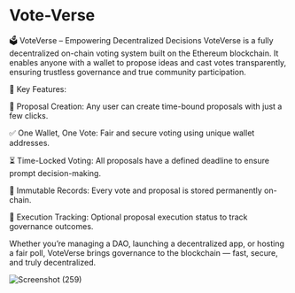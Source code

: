 # Vote-Verse
🗳️ VoteVerse – Empowering Decentralized Decisions
VoteVerse is a fully decentralized on-chain voting system built on the Ethereum blockchain. It enables anyone with a wallet to propose ideas and cast votes transparently, ensuring trustless governance and true community participation.

🔹 Key Features:

📜 Proposal Creation: Any user can create time-bound proposals with just a few clicks.

✅ One Wallet, One Vote: Fair and secure voting using unique wallet addresses.

⏳ Time-Locked Voting: All proposals have a defined deadline to ensure prompt decision-making.

🔐 Immutable Records: Every vote and proposal is stored permanently on-chain.

🚀 Execution Tracking: Optional proposal execution status to track governance outcomes.

Whether you’re managing a DAO, launching a decentralized app, or hosting a fair poll, VoteVerse brings governance to the blockchain — fast, secure, and truly decentralized.


![Screenshot (259)](https://github.com/user-attachments/assets/e6919a6a-e016-4fcb-af8e-faf53060852b)
